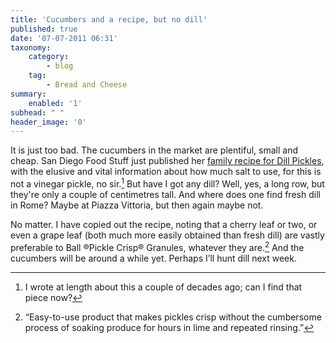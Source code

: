 ```yaml
---
title: 'Cucumbers and a recipe, but no dill'
published: true
date: '07-07-2011 06:31'
taxonomy:
    category:
        - blog
    tag:
        - Bread and Cheese
summary:
    enabled: '1'
subhead: " "
header_image: '0'
---
```


It is just too bad. The cucumbers in the market are plentiful, small and cheap. San Diego Food Stuff just published her [family recipe for Dill Pickles](http://www.sandiegofoodstuff.com/2011/07/dill-pickle-lust-revived.html), with the elusive and vital information about how much salt to use, for this is not a vinegar pickle, no sir.[^fn1] But have I got any dill? Well, yes, a long row, but they're only a couple of centimetres tall. And where does one find fresh dill in Rome? Maybe at Piazza Vittoria, but then again maybe not.

No matter. I have copied out the recipe, noting that a cherry leaf or two, or even a grape leaf (both much more easily obtained than fresh dill) are vastly preferable to Ball ®Pickle Crisp® Granules, whatever they are.[^fn2] And the cucumbers will be around a while yet. Perhaps I’ll hunt dill next week.

[^fn1]: I wrote at length about this a couple of decades ago; can I find that piece now? 

[^fn2]: “Easy-to-use product that makes pickles crisp without the cumbersome process of soaking produce for hours in lime and repeated rinsing.”
